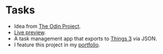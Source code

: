 # Tasks
* Idea from [The Odin Project](https://theodinproject.com/paths/full-stack-javascript/courses/javascript/lessons/todo-list).
* [Live preview](https://ndmekala.github.io/todo/).
* A task management app that exports to [Things 3](https://culturedcode.com/things/) via JSON.
* I feature this project in my [portfolio](https://www.meka.la).